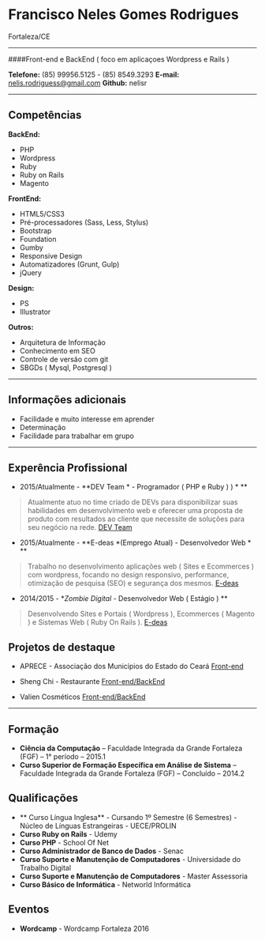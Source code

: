 # Francisco Neles Gomes Rodrigues
Fortaleza/CE

---

####Front-end e BackEnd ( foco em aplicaçoes Wordpress e Rails )

**Telefone:** (85) 99956.5125 - (85) 8549.3293
**E-mail:** nelis.rodriguess@gmail.com
**Github:** nelisr

---

## Competências

**BackEnd:**
* PHP
* Wordpress
* Ruby
* Ruby on Rails
* Magento

**FrontEnd:**
* HTML5/CSS3
* Pré-processadores (Sass, Less, Stylus)
* Bootstrap
* Foundation
* Gumby
* Responsive Design
* Automatizadores (Grunt, Gulp)
* jQuery

**Design:**
* PS
* Illustrator

**Outros:**
* Arquitetura de Informação
* Conhecimento em SEO
* Controle de versão com git
* SBGDs ( Mysql, Postgresql )

---

## Informações adicionais

* Facilidade e muito interesse em aprender
* Determinação
* Facilidade para trabalhar em grupo

---

## Experência Profissional

* 2015/Atualmente - **DEV Team * - Programador ( PHP e Ruby ) ) * **
> Atualmente atuo no time criado de DEVs para disponibilizar suas habilidades em desenvolvimento web e oferecer uma proposta de produto com resultados ao cliente que necessite de soluções para seu negócio na rede.
[DEV Team](http://devunderground.com.br)

* 2015/Atualmente - **E-deas *(Emprego Atual) - Desenvolvedor Web * **
> Trabalho no desenvolvimento aplicações web ( Sites e Ecommerces ) com wordpress, focando no design responsivo, performance, otimização de pesquisa (SEO) e segurança dos mesmos.
[E-deas](http://e-deas.com.br)

* 2014/2015 - **Zombie Digital* - Desenvolvedor Web ( Estágio ) **
> Desenvolvendo Sites e Portais ( Wordpress ), Ecommerces ( Magento ) e Sistemas Web ( Ruby On Rails ).
[E-deas](http://zombiedigital.com.br)

## Projetos de destaque

* APRECE - Associação dos Municípios do Estado do Ceará
[Front-end](http://aprece.org.br)

* Sheng Chi - Restaurante
[Front-end/BackEnd](http://shengchi.com.br)

* Valien Cosméticos
[Front-end/BackEnd](http://office.valien.com.br)

---

## Formação
* **Ciência da Computação** – Faculdade Integrada da Grande Fortaleza (FGF) – 1° período – 2015.1
* **Curso Superior de Formação Específica em Análise de Sistema** – Faculdade Integrada da Grande Fortaleza (FGF) – Concluído – 2014.2

## Qualificações
* ** Curso Língua Inglesa** - Cursando 1º Semestre (6 Semestres) - Núcleo de Línguas Estrangeiras - UECE/PROLIN
* **Curso Ruby on Rails** - Udemy  
* **Curso PHP**  - School Of Net
* **Curso Administrador de Banco de Dados** - Senac
* **Curso Suporte e Manutenção de Computadores** - Universidade do Trabalho Digital
* **Curso Suporte e Manutenção de Computadores** - Master Assessoria
* **Curso Básico de Informática** - Networld Informática

## Eventos
* **Wordcamp** - Wordcamp Fortaleza 2016
